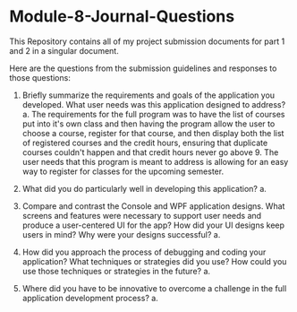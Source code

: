 # Module-8-Journal-Questions
This Repository contains all of my project submission documents for part 1 and 2 in a singular document.

Here are the questions from the submission guidelines and responses to those questions:
1. Briefly summarize the requirements and goals of the application you developed. What user needs was this application designed to address?
a. The requirements for the full program was to have the list of courses put into it's own class and then having the program allow the user to choose a course, register for that course, and then display both the list of registered courses and the credit hours, ensuring that duplicate courses couldn't happen and that credit hours never go above 9. The user needs that this program is meant to address is allowing for an easy way to register for classes for the upcoming semester.

2. What did you do particularly well in developing this application?
a. 

3. Compare and contrast the Console and WPF application designs. What screens and features were necessary to support user needs and produce a user-centered UI for the app? How did your UI designs keep users in mind? Why were your designs successful?
a. 

4. How did you approach the process of debugging and coding your application? What techniques or strategies did you use? How could you use those techniques or strategies in the future?
a. 

5. Where did you have to be innovative to overcome a challenge in the full application development process?
a. 
